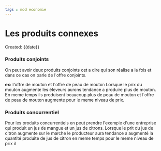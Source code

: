 ```yaml
---
tags : mod economie
---
```

# Les produits connexes
Created: {{date}}

### Produits conjoints
On peut avoir deux produits conjoints cet a dire qui son réalise a la fois et dans ce cas on parle de l'offre conjoints.

**ex:** l'offre de mouton et l'offre de peau de mouton
Lorsque le prix du mouton augmente les éleveurs aurons tendance a produire plus de mouton. En meme temps ils produisent beaucoup plus de peau de mouton et l'offre de peau de mouton augmente pour le meme niveau de prix.

### Produits concurrentiel
Pour les produits concurrentiels on peut prendre l'exemple d'une entreprise qui produit un jus de  mangue et un jus de citrons. Lorsque le prit du jus de citron augmente sur le marche le producteur aura tendance a augmenté la quantité produite de jus de citron en meme temps pour le meme niveau de prix il